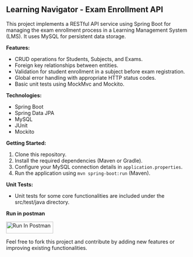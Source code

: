 ## Learning Navigator - Exam Enrollment API

This project implements a RESTful API service using Spring Boot for managing the exam enrollment process in a Learning Management System (LMS). It uses MySQL for persistent data storage.

**Features:**

* CRUD operations for Students, Subjects, and Exams.
* Foreign key relationships between entities.
* Validation for student enrollment in a subject before exam registration.
* Global error handling with appropriate HTTP status codes.
* Basic unit tests using MockMvc and Mockito.

**Technologies:**

* Spring Boot
* Spring Data JPA
* MySQL
* JUnit
* Mockito

**Getting Started:**

1. Clone this repository.
2. Install the required dependencies (Maven or Gradle).
3. Configure your MySQL connection details in `application.properties`.
4. Run the application using `mvn spring-boot:run` (Maven).

**Unit Tests:**

* Unit tests for some core functionalities are included under the src/test/java directory.

**Run in postman**

[<img src="https://run.pstmn.io/button.svg" alt="Run In Postman" style="width: 128px; height: 32px;">](https://app.getpostman.com/run-collection/30359334-740dca64-7c0c-4e16-bba2-ffc6c3bb4abc?action=collection%2Ffork&source=rip_markdown&collection-url=entityId%3D30359334-740dca64-7c0c-4e16-bba2-ffc6c3bb4abc%26entityType%3Dcollection%26workspaceId%3D5ce135f8-2a72-4136-886b-2b6dff060ef7)

Feel free to fork this project and contribute by adding new features or improving existing functionalities.


